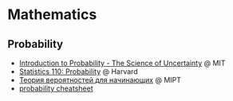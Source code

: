 # Mathematics

## Probability
- [Introduction to Probability - The Science of Uncertainty](https://www.edx.org/course/introduction-probability-science-mitx-6-041x-2) @ MIT
- [Statistics 110: Probability](http://projects.iq.harvard.edu/stat110) @ Harvard
- [Теория вероятностей для начинающих](https://ru.coursera.org/learn/probability-theory-basics) @ MIPT
- [probability cheatsheet
](https://github.com/wzchen/probability_cheatsheet/blob/master/probability_cheatsheet.pdf)
